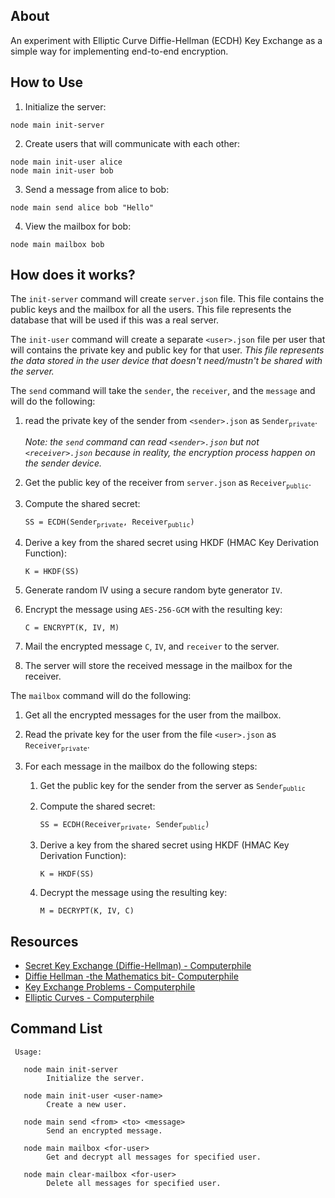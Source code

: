 
## About

An experiment with Elliptic Curve Diffie-Hellman (ECDH) Key Exchange as a simple way for implementing end-to-end encryption.

## How to Use

1. Initialize the server:
```
node main init-server
```

2. Create users that will communicate with each other:
```
node main init-user alice
node main init-user bob
```

3. Send a message from alice to bob:
```
node main send alice bob "Hello"
```

4. View the mailbox for bob:
```
node main mailbox bob
```

## How does it works?
The `init-server` command will create `server.json` file. This file contains the public keys and the mailbox for
all the users.
This file represents the database that will be used if this was a real server.

The `init-user` command will create a separate `<user>.json` file per user that will contains the
private key and public key for that user.
_This file represents the data stored in the user device that doesn't need/mustn't be shared with the server._

The `send` command will take the `sender`, the `receiver`, and the `message` and will do the following:

1. read the private key of the sender from `<sender>.json` as `Sender`<sub>`private`</sub>.

    <i>Note: the `send` command can read `<sender>.json` but not `<receiver>.json` because in reality, the
    encryption process happen on the sender device.</i>
2. Get the public key of the receiver from `server.json` as `Receiver`<sub>`public`</sub>.

3. Compute the shared secret:
   
    `SS = ECDH(Sender`<sub>`private`</sub>`, Receiver`<sub>`public`</sub>`)`

4. Derive a key from the shared secret using HKDF (HMAC Key Derivation Function):

    `K = HKDF(SS)`

5. Generate random IV using a secure random byte generator `IV`.

6. Encrypt the message using `AES-256-GCM` with the resulting key:

    `C = ENCRYPT(K, IV, M)`

7. Mail the encrypted message `C`, `IV`, and `receiver` to the server.

8. The server will store the received message in the mailbox for the receiver.

The `mailbox` command will do the following:

1. Get all the encrypted messages for the user from the mailbox.

2. Read the private key for the user from the file `<user>.json` as `Receiver`<sub>`private`</sub>.

3. For each message in the mailbox do the following steps:
  
    1. Get the public key for the sender from the server as `Sender`<sub>`public`</sub>
    2. Compute the shared secret:
      
        `SS = ECDH(Receiver`<sub>`private`</sub>`, Sender`<sub>`public`</sub>`)`

    3. Derive a key from the shared secret using HKDF (HMAC Key Derivation Function):

        `K = HKDF(SS)`

    4. Decrypt the message using the resulting key:

        `M = DECRYPT(K, IV, C)`

## Resources

- [Secret Key Exchange (Diffie-Hellman) - Computerphile](https://www.youtube.com/watch?v=NmM9HA2MQGI)
- [Diffie Hellman -the Mathematics bit- Computerphile](https://www.youtube.com/watch?v=Yjrfm_oRO0w)
- [Key Exchange Problems - Computerphile](https://www.youtube.com/watch?v=vsXMMT2CqqE)
- [Elliptic Curves - Computerphile](https://www.youtube.com/watch?v=NF1pwjL9-DE)


## Command List
```
 Usage:

   node main init-server
        Initialize the server.

   node main init-user <user-name>
        Create a new user.

   node main send <from> <to> <message>
        Send an encrypted message.

   node main mailbox <for-user>
        Get and decrypt all messages for specified user.

   node main clear-mailbox <for-user>
        Delete all messages for specified user.

```
